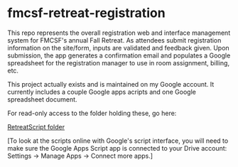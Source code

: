 # fmcsf-retreat-registration

This repo represents the overall registration web and interface management system for FMCSF's annual Fall Retreat. 
As attendees submit registration information on the site/form, inputs are validated and feedback given.
Upon submission, the app generates a confirmation email and populates a Google spreadsheet for the registration
manager to use in room assignment, billing, etc.

This project actually exists and is maintained on my Google account. 
It currently includes a couple Google apps acripts and one Google spreadsheet document.

For read-only access to the folder holding these, go here:

[RetreatScript folder](https://docs.google.com/spreadsheets/d/1f9VqUxaZP9PuWN_0Pa-PFOgqNGi5KaWyEaxAXQCd1oQ/edit?usp=sharing)

[To look at the scripts online with Google's script interface, you will need to make sure
the Google Apps Script app is connected to your Drive account: Settings -> Manage Apps -> Connect more apps.]

